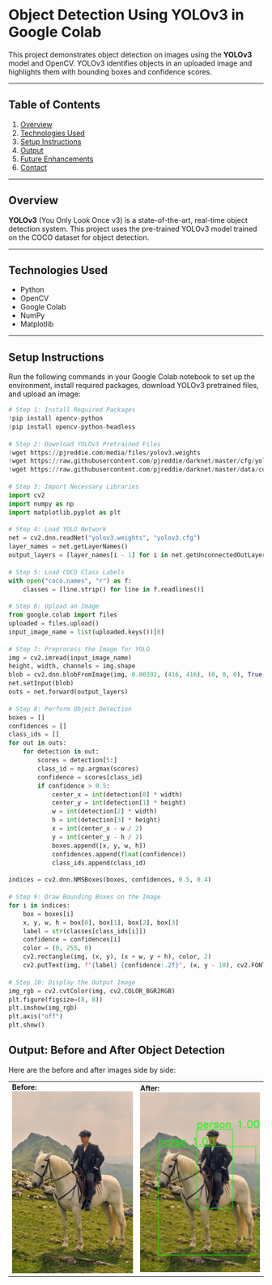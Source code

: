 # Object Detection Using YOLOv3 in Google Colab

This project demonstrates object detection on images using the **YOLOv3** model and OpenCV. YOLOv3 identifies objects in an uploaded image and highlights them with bounding boxes and confidence scores.

---

## Table of Contents
1. [Overview](#overview)
2. [Technologies Used](#technologies-used)
3. [Setup Instructions](#setup-instructions)
4. [Output](#output)
5. [Future Enhancements](#future-enhancements)
6. [Contact](#contact)

---

## Overview

**YOLOv3** (You Only Look Once v3) is a state-of-the-art, real-time object detection system. This project uses the pre-trained YOLOv3 model trained on the COCO dataset for object detection.

---

## Technologies Used

- Python
- OpenCV
- Google Colab
- NumPy
- Matplotlib

---

## Setup Instructions

Run the following commands in your Google Colab notebook to set up the environment, install required packages, download YOLOv3 pretrained files, and upload an image:

```python
# Step 1: Install Required Packages
!pip install opencv-python
!pip install opencv-python-headless

# Step 2: Download YOLOv3 Pretrained Files
!wget https://pjreddie.com/media/files/yolov3.weights
!wget https://raw.githubusercontent.com/pjreddie/darknet/master/cfg/yolov3.cfg
!wget https://raw.githubusercontent.com/pjreddie/darknet/master/data/coco.names

# Step 3: Import Necessary Libraries
import cv2
import numpy as np
import matplotlib.pyplot as plt

# Step 4: Load YOLO Network
net = cv2.dnn.readNet("yolov3.weights", "yolov3.cfg")
layer_names = net.getLayerNames()
output_layers = [layer_names[i - 1] for i in net.getUnconnectedOutLayers().flatten()]

# Step 5: Load COCO Class Labels
with open("coco.names", "r") as f:
    classes = [line.strip() for line in f.readlines()]

# Step 6: Upload an Image
from google.colab import files
uploaded = files.upload()
input_image_name = list(uploaded.keys())[0]

# Step 7: Preprocess the Image for YOLO
img = cv2.imread(input_image_name)
height, width, channels = img.shape
blob = cv2.dnn.blobFromImage(img, 0.00392, (416, 416), (0, 0, 0), True, crop=False)
net.setInput(blob)
outs = net.forward(output_layers)

# Step 8: Perform Object Detection
boxes = []
confidences = []
class_ids = []
for out in outs:
    for detection in out:
        scores = detection[5:]
        class_id = np.argmax(scores)
        confidence = scores[class_id]
        if confidence > 0.5:
            center_x = int(detection[0] * width)
            center_y = int(detection[1] * height)
            w = int(detection[2] * width)
            h = int(detection[3] * height)
            x = int(center_x - w / 2)
            y = int(center_y - h / 2)
            boxes.append([x, y, w, h])
            confidences.append(float(confidence))
            class_ids.append(class_id)

indices = cv2.dnn.NMSBoxes(boxes, confidences, 0.5, 0.4)

# Step 9: Draw Bounding Boxes on the Image
for i in indices:
    box = boxes[i]
    x, y, w, h = box[0], box[1], box[2], box[3]
    label = str(classes[class_ids[i]])
    confidence = confidences[i]
    color = (0, 255, 0)
    cv2.rectangle(img, (x, y), (x + w, y + h), color, 2)
    cv2.putText(img, f"{label} {confidence:.2f}", (x, y - 10), cv2.FONT_HERSHEY_SIMPLEX, 2, color, 2)

# Step 10: Display the Output Image
img_rgb = cv2.cvtColor(img, cv2.COLOR_BGR2RGB)
plt.figure(figsize=(8, 8))
plt.imshow(img_rgb)
plt.axis("off")
plt.show()

```
## Output: Before and After Object Detection

Here are the before and after images side by side:

<table>
  <tr>
    <td><strong>Before:</strong><br><img src="https://github.com/yashpatel0110/Object-Detection/blob/main/before.jpg" width="300" /></td>
    <td><strong>After:</strong><br><img src="https://github.com/yashpatel0110/Object-Detection/blob/main/after.png" width="300" /></td>
  </tr>
</table>

